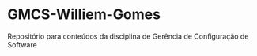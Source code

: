 # GMCS-Williem-Gomes
Repositório para conteúdos da disciplina de Gerência de Configuração de Software
